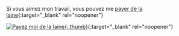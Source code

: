 Si vous aimez mon travail, vous pouvez me [payer de la laine](https://buymeacoffee.com/inuitcrochet){:target="_blank" rel="noopener"}

[![Payez moi de la laine](/inuit_crochet/media/bmc_qr.png){:.thumb}](https://buymeacoffee.com/inuitcrochet){:target="_blank" rel="noopener"}
